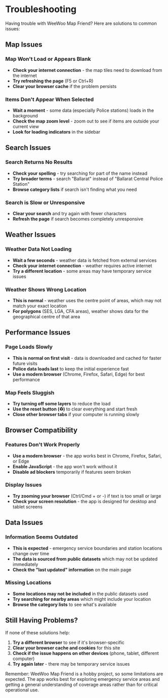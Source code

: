 # Troubleshooting

Having trouble with WeeWoo Map Friend? Here are solutions to common issues:

## Map Issues

### Map Won't Load or Appears Blank
- **Check your internet connection** - the map tiles need to download from the internet
- **Try refreshing the page** (F5 or Ctrl+R)
- **Clear your browser cache** if the problem persists

### Items Don't Appear When Selected
- **Wait a moment** - some data (especially Police stations) loads in the background
- **Check the map zoom level** - zoom out to see if items are outside your current view
- **Look for loading indicators** in the sidebar

## Search Issues

### Search Returns No Results
- **Check your spelling** - try searching for part of the name instead
- **Try broader terms** - search "Ballarat" instead of "Ballarat Central Police Station"
- **Browse category lists** if search isn't finding what you need

### Search is Slow or Unresponsive
- **Clear your search** and try again with fewer characters
- **Refresh the page** if search becomes completely unresponsive

## Weather Issues

### Weather Data Not Loading
- **Wait a few seconds** - weather data is fetched from external services
- **Check your internet connection** - weather requires active internet
- **Try a different location** - some areas may have temporary service issues

### Weather Shows Wrong Location
- **This is normal** - weather uses the centre point of areas, which may not match your exact location
- **For polygons** (SES, LGA, CFA areas), weather shows data for the geographical centre of that area

## Performance Issues

### Page Loads Slowly
- **This is normal on first visit** - data is downloaded and cached for faster future visits
- **Police data loads last** to keep the initial experience fast
- **Use a modern browser** (Chrome, Firefox, Safari, Edge) for best performance

### Map Feels Sluggish
- **Try turning off some layers** to reduce the load
- **Use the reset button (♻️)** to clear everything and start fresh
- **Close other browser tabs** if your computer is running slowly

## Browser Compatibility

### Features Don't Work Properly
- **Use a modern browser** - the app works best in Chrome, Firefox, Safari, or Edge
- **Enable JavaScript** - the app won't work without it
- **Disable ad blockers** temporarily if features seem broken

### Display Issues
- **Try zooming your browser** (Ctrl/Cmd + or -) if text is too small or large
- **Check your screen resolution** - the app is designed for desktop and tablet screens

## Data Issues

### Information Seems Outdated
- **This is expected** - emergency service boundaries and station locations change over time
- **The data is sourced from public datasets** which may not be updated immediately
- **Check the "last updated" information** on the main page

### Missing Locations
- **Some locations may not be included** in the public datasets used
- **Try searching for nearby areas** which might include your location
- **Browse the category lists** to see what's available

## Still Having Problems?

If none of these solutions help:

1. **Try a different browser** to see if it's browser-specific
2. **Clear your browser cache and cookies** for this site
3. **Check if the issue happens on other devices** (phone, tablet, different computer)
4. **Try again later** - there may be temporary service issues

Remember: WeeWoo Map Friend is a hobby project, so some limitations are expected. The app works best for exploring emergency service areas and getting a general understanding of coverage areas rather than for critical operational use.
